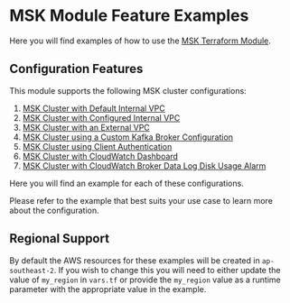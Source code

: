 # MSK Module Feature Examples
Here you will find examples of how to use the [MSK Terraform Module](../).

## Configuration Features

This module supports the following MSK cluster configurations:

1. [MSK Cluster with Default Internal VPC](./default-cluster)
2. [MSK Cluster with Configured Internal VPC](./vpc-config-cluster)
3. [MSK Cluster with an External VPC](./no-vpc-cluster)
4. [MSK Cluster using a Custom Kafka Broker Configuration](./custom-config-cluster)
5. [MSK Cluster using Client Authentication](./default-ca-cluster)
6. [MSK Cluster with CloudWatch Dashboard](./dashboards)
7. [MSK Cluster with CloudWatch Broker Data Log Disk Usage Alarm](./alarms)

Here you will find an example for each of these configurations.

Please refer to the example that best suits your use case to learn more about
the configuration.

## Regional Support
By default the AWS resources for these examples will be created in
`ap-southeast-2`. If you wish to change this you will need to either update the
value of `my_region` in `vars.tf` or provide the `my_region` value as a runtime
parameter with the appropriate value in the example.
